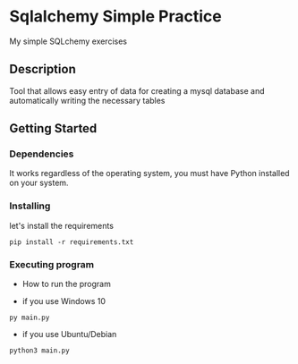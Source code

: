 # Sqlalchemy Simple Practice

My simple SQLchemy exercises

## Description

Tool that allows easy entry of data for creating a mysql database and automatically writing the necessary tables

## Getting Started

### Dependencies

It works regardless of the operating system, you must have Python installed on your system.

### Installing
let's install the requirements
```
pip install -r requirements.txt
```

### Executing program

* How to run the program

+ if you use Windows 10
```
py main.py
```
+ if you use Ubuntu/Debian
```
python3 main.py
```

